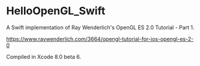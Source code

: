 # HelloOpenGL_Swift

A Swift implementation of Ray Wenderlich's OpenGL ES 2.0 Tutorial - Part 1.

https://www.raywenderlich.com/3664/opengl-tutorial-for-ios-opengl-es-2-0

Compiled in Xcode 8.0 beta 6.

